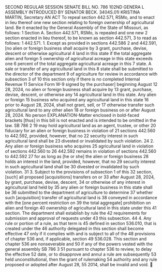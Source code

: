 SECOND REGULAR SESSION
SENATE BILL NO. 786
102ND GENERA L ASSEMBLY
INTRODUCED BY SENATOR BECK.
3404S.01I KRISTINA MARTIN, Secretary
AN ACT
To repeal section 442.571, RSMo, and to enact in lieu thereof one new section relating to foreign
ownership of agricultural land.
Be it enacted by the General Assembly of the State of Missouri, as follows:
1 Section A. Section 442.571, RSMo, is repealed and one new
2 section enacted in lieu thereof, to be known as section 442.571,
3 to read as follows:
1 442.571. 1. Except as provided in sections 442.586
2 and 442.591, [no alien or foreign business shall acquire by
3 grant, purchase, devise, descent or otherwise agricultural
4 land in this state if the total aggregate alien and foreign
5 ownership of agricultural acreage in this state exceeds one
6 percent of the total aggregate agricultural acreage in this
7 state. A sale or transfer of any agricultural land in this
8 state shall be submitted to the director of the department
9 of agriculture for review in accordance with subsection 3 of
10 this section only if there is no completed Internal Revenue
11 Service Form W-9 signed by the purchaser] beginning August
12 28, 2024, no alien or foreign business shall acquire by
13 grant, purchase, devise, descent, or otherwise any
14 agricultural land in this state. Any alien or foreign
15 business who acquired any agricultural land in this state
16 prior to August 28, 2024, shall not grant, sell, or
17 otherwise transfer such agricultural land to any other alien
18 or foreign business on or after August 28, 2024. No person
EXPLANATION-Matter enclosed in bold-faced brackets [thus] in this bill is not enacted
and is intended to be omitted in the law.
SB 786 2
19 may hold agricultural land as an agent, trustee, or other
20 fiduciary for an alien or foreign business in violation of
21 sections 442.560 to 442.592, provided, however, that no
22 security interest in such agricultural land shall be
23 divested or invalidated by such violation.
24 2. Any alien or foreign business who acquires
25 agricultural land in violation of sections 442.560 to
26 442.592 remains in violation of sections 442.560 to 442.592
27 for as long as [he or she] the alien or foreign business
28 holds an interest in the land, provided, however, that no
29 security interest in such agricultural land shall be
30 divested or invalidated by such violation.
31 3. Subject to the provisions of subsection 1 of this
32 section, [such] all proposed [acquisitions] transfers on or
33 after August 28, 2024, by grant, purchase, devise, descent,
34 or otherwise of any interest in agricultural land held by
35 any alien or foreign business in this state shall be
36 submitted to the department of agriculture to determine
37 whether such [acquisition] transfer of agricultural land is
38 conveyed in accordance with the [one percent restriction on
39 the total aggregate] prohibition on alien and foreign
40 ownership of agricultural land in this state under this
41 section. The department shall establish by rule the
42 requirements for submission and approval of requests under
43 this subsection.
44 4. Any rule or portion of a rule, as that term is
45 defined in section 536.010, that is created under the
46 authority delegated in this section shall become effective
47 only if it complies with and is subject to all of the
48 provisions of chapter 536 and, if applicable, section
49 536.028. This section and chapter 536 are nonseverable and
50 if any of the powers vested with the general assembly
SB 786 3
51 pursuant to chapter 536 to review, to delay the effective
52 date, or to disapprove and annul a rule are subsequently
53 held unconstitutional, then the grant of rulemaking
54 authority and any rule proposed or adopted after August 28,
55 2014, shall be invalid and void.
